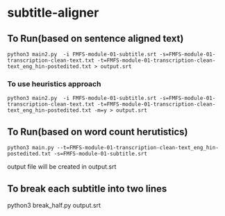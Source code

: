 # subtitle-aligner

## To Run(based on sentence aligned text)
```
python3 main2.py  -i FMFS-module-01-subtitle.srt -s=FMFS-module-01-transcription-clean-text.txt -t=FMFS-module-01-transcription-clean-text_eng_hin-postedited.txt > output.srt
```
### To use heuristics approach
```
python3 main2.py  -i FMFS-module-01-subtitle.srt -s=FMFS-module-01-transcription-clean-text.txt -t=FMFS-module-01-transcription-clean-text_eng_hin-postedited.txt -m=y > output.srt
```

## To Run(based on word count herutistics)
```
python3 main.py --t=FMFS-module-01-transcription-clean-text_eng_hin-postedited.txt -s=FMFS-module-01-subtitle.srt
```
output file will be created in output.srt

## To break each subtitle into two lines

python3 break_half.py output.srt

